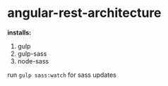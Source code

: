# angular-rest-architecture

**installs:**

1. gulp
2. gulp-sass
3. node-sass

run `gulp sass:watch` for sass updates
